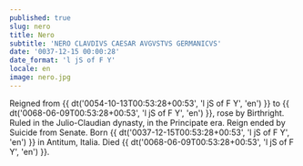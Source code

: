 ```yaml
---
published: true
slug: nero
title: Nero
subtitle: 'NERO CLAVDIVS CAESAR AVGVSTVS GERMANICVS'
date: '0037-12-15 00:00:28'
date_format: 'l jS of F Y'
locale: en
image: nero.jpg
---
```


Reigned from {{ dt('0054-10-13T00:53:28+00:53', 'l jS of F Y', 'en') }} to {{ dt('0068-06-09T00:53:28+00:53', 'l jS of F Y', 'en') }}, rose by Birthright. Ruled in the Julio-Claudian dynasty, in the Principate era. Reign ended by Suicide from Senate. Born {{ dt('0037-12-15T00:53:28+00:53', 'l jS of F Y', 'en') }} in Antitum, Italia. Died {{ dt('0068-06-09T00:53:28+00:53', 'l jS of F Y', 'en') }}.
